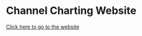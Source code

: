 # Channel Charting Website

[Click here to go to the website](https://channelcharting.github.io "Channel Charting Resources")
